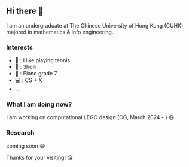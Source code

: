 ## Hi there 👋
I am an undergraduate at The Chinese University of Hong Kong (CUHK) majored in mathematics & info engineering.

### Interests
- 🎾 : I like playing tennis
- 🎤 : 3ho🔥
- 🎹 : Piano grade 7
- 💻 : CS + X
- ...

### What I am doing now?
I am working on computational LEGO design (CG, March 2024 - ) 😃

### Research
coming soon 😅

Thanks for your visiting! 😘
